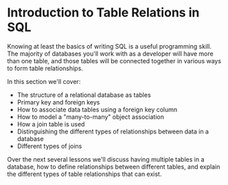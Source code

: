 # Introduction to Table Relations in SQL

Knowing at least the basics of writing SQL is a useful programming skill. The
majority of databases you'll work with as a developer will have more than one
table, and those tables will be connected together in various ways to form table
relationships.

In this section we'll cover:

* The structure of a relational database as tables
* Primary key and foreign keys
* How to associate data tables using a foreign key column
* How to model a "many-to-many" object association
* How a join table is used
* Distinguishing the different types of relationships between data in a database
* Different types of joins

Over the next several lessons we'll discuss having multiple tables in a
database, how to define relationships between different tables, and explain the
different types of table relationships that can exist.
